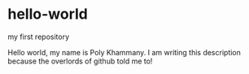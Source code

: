 # hello-world
my first repository

Hello world, my name is Poly Khammany. I am writing this description because the overlords of github told me to!
